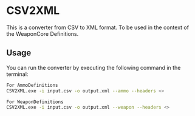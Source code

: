 # CSV2XML
This is a converter from CSV to XML format. To be used in the context of the WeaponCore Definitions.

## Usage

You can run the converter by executing the following command in the terminal:

```bash
For AmmoDefinitions 
CSV2XML.exe -i input.csv -o output.xml --ammo --headers <>

For WeaponDefinitions
CSV2XML.exe -i input.csv -o output.xml --weapon --headers <>
```
